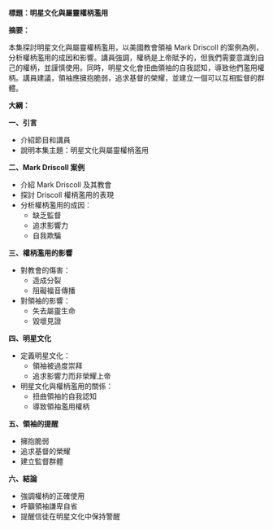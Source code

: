 **標題：明星文化與屬靈權柄濫用**

**摘要：**

本集探討明星文化與屬靈權柄濫用，以美國教會領袖 Mark Driscoll 的案例為例，分析權柄濫用的成因和影響。講員強調，權柄是上帝賦予的，但我們需要意識到自己的權柄，並謹慎使用。同時，明星文化會扭曲領袖的自我認知，導致他們濫用權柄。講員建議，領袖應擁抱脆弱，追求基督的榮耀，並建立一個可以互相監督的群體。

**大綱：**

**一、引言**
* 介紹節目和講員
* 說明本集主題：明星文化與屬靈權柄濫用

**二、Mark Driscoll 案例**
* 介紹 Mark Driscoll 及其教會
* 探討 Driscoll 權柄濫用的表現
* 分析權柄濫用的成因：
    * 缺乏監督
    * 追求影響力
    * 自我欺騙

**三、權柄濫用的影響**
* 對教會的傷害：
    * 造成分裂
    * 阻礙福音傳播
* 對領袖的影響：
    * 失去屬靈生命
    * 毀壞見證

**四、明星文化**
* 定義明星文化：
    * 領袖被過度崇拜
    * 追求影響力而非榮耀上帝
* 明星文化與權柄濫用的關係：
    * 扭曲領袖的自我認知
    * 導致領袖濫用權柄

**五、領袖的提醒**
* 擁抱脆弱
* 追求基督的榮耀
* 建立監督群體

**六、結論**
* 強調權柄的正確使用
* 呼籲領袖謙卑自省
* 提醒信徒在明星文化中保持警醒